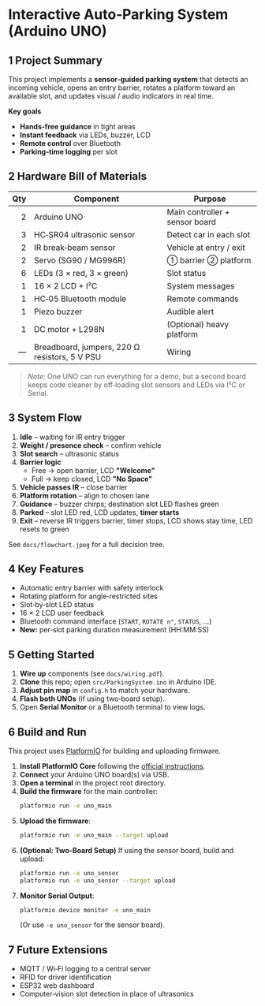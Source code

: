 # Interactive Auto‑Parking System (Arduino UNO)

## 1 Project Summary
This project implements a **sensor‑guided parking system** that detects an incoming vehicle, opens an entry barrier, rotates a platform toward an available slot, and updates visual / audio indicators in real time.

**Key goals**

* **Hands‑free guidance** in tight areas  
* **Instant feedback** via LEDs, buzzer, LCD  
* **Remote control** over Bluetooth  
* **Parking‑time logging** per slot

## 2 Hardware Bill of Materials

| Qty | Component | Purpose |
|----:|-----------|---------|
| 2 | Arduino UNO | Main controller + sensor board |
| 3 | HC‑SR04 ultrasonic sensor | Detect car in each slot |
| 2 | IR break‑beam sensor | Vehicle at entry / exit |
| 2 | Servo (SG90 / MG996R) | ① barrier ② platform |
| 6 | LEDs (3 × red, 3 × green) | Slot status |
| 1 | 16 × 2 LCD + I²C | System messages |
| 1 | HC‑05 Bluetooth module | Remote commands |
| 1 | Piezo buzzer | Audible alert |
| 1 | DC motor + L298N | (Optional) heavy platform |
| — | Breadboard, jumpers, 220 Ω resistors, 5 V PSU | Wiring |

> *Note:* One UNO can run everything for a demo, but a second board keeps code cleaner by off‑loading slot sensors and LEDs via I²C or Serial.

## 3 System Flow

1. **Idle** – waiting for IR entry trigger  
2. **Weight / presence check** – confirm vehicle  
3. **Slot search** – ultrasonic status  
4. **Barrier logic**  
   * Free → open barrier, LCD **"Welcome"**  
   * Full → keep closed, LCD **"No Space"**  
5. **Vehicle passes IR** – close barrier  
6. **Platform rotation** – align to chosen lane  
7. **Guidance** – buzzer chirps; destination slot LED flashes green  
8. **Parked** – slot LED red, LCD updates, **timer starts**  
9. **Exit** – reverse IR triggers barrier, timer stops, LCD shows stay time, LED resets to green

See `docs/flowchart.jpeg` for a full decision tree.

## 4 Key Features

* Automatic entry barrier with safety interlock  
* Rotating platform for angle‑restricted sites  
* Slot‑by‑slot LED status  
* 16 × 2 LCD user feedback  
* Bluetooth command interface (`START`, `ROTATE n°`, `STATUS`, …)  
* **New:** per‑slot parking duration measurement (HH:MM:SS)

## 5 Getting Started

1. **Wire up** components (see `docs/wiring.pdf`).  
2. **Clone** this repo; open `src/ParkingSystem.ino` in Arduino IDE.  
3. **Adjust pin map** in `config.h` to match your hardware.  
4. **Flash both UNOs** (if using two‑board setup).  
5. Open **Serial Monitor** or a Bluetooth terminal to view logs.

## 6 Build and Run

This project uses [PlatformIO](https://platformio.org/) for building and uploading firmware.

1. **Install PlatformIO Core** following the [official instructions](https://docs.platformio.org/en/latest/core/installation/index.html).
2. **Connect** your Arduino UNO board(s) via USB.
3. **Open a terminal** in the project root directory.
4. **Build the firmware** for the main controller:
    ```bash
    platformio run -e uno_main
    ```
5. **Upload the firmware**:
    ```bash
    platformio run -e uno_main --target upload
    ```
6. **(Optional: Two-Board Setup)** If using the sensor board, build and upload:
    ```bash
    platformio run -e uno_sensor
    platformio run -e uno_sensor --target upload
    ```
7. **Monitor Serial Output**:
    ```bash
    platformio device monitor -e uno_main
    ```
    (Or use `-e uno_sensor` for the sensor board).

## 7 Future Extensions

* MQTT / Wi‑Fi logging to a central server  
* RFID for driver identification  
* ESP32 web dashboard  
* Computer‑vision slot detection in place of ultrasonics
